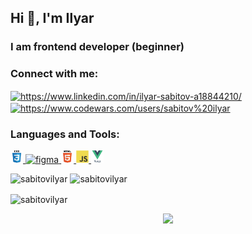 
<h2>Hi 👋, I'm Ilyar</h2>
<h3>I am frontend developer (beginner)</h3>

<h3 align="left">Connect with me:</h3>
<p align="left">
<a href="https://www.linkedin.com/in/ilyar-sabitov-a18844210/" target="blank"><img align="center" src="https://raw.githubusercontent.com/rahuldkjain/github-profile-readme-generator/master/src/images/icons/Social/linked-in-alt.svg" alt="https://www.linkedin.com/in/ilyar-sabitov-a18844210/" height="20" width="20" /></a>  
<a href="https://www.codewars.com/users/Sabitov%20Ilyar" target="blank"><img align="center" src="https://camo.githubusercontent.com/5334ac63cec7844521712c1f88727711dc1dc6a8b2a6ea85612408869f8dfef9/687474703a2f2f7777772e736f66746c61622e6e7475612e67722f7e6e69636b69652f696d616765732f6c6f676f2f636f6465776172732e706e67" alt="https://www.codewars.com/users/sabitov%20ilyar" height="20" width="20" /></a>
</p>

<h3 align="left">Languages and Tools:</h3>
<p align="left"> <a href="https://www.w3schools.com/css/" target="_blank" rel="noreferrer"> <img src="https://raw.githubusercontent.com/devicons/devicon/master/icons/css3/css3-original-wordmark.svg" alt="css3" width="20" height="20"/> </a> <a href="https://www.figma.com/" target="_blank" rel="noreferrer"> <img src="https://www.vectorlogo.zone/logos/figma/figma-icon.svg" alt="figma" width="20" height="20"/> </a> <a href="https://www.w3.org/html/" target="_blank" rel="noreferrer"> <img src="https://raw.githubusercontent.com/devicons/devicon/master/icons/html5/html5-original-wordmark.svg" alt="html5" width="20" height="20"/> </a> <a href="https://developer.mozilla.org/en-US/docs/Web/JavaScript" target="_blank" rel="noreferrer"> <img src="https://raw.githubusercontent.com/devicons/devicon/master/icons/javascript/javascript-original.svg" alt="javascript" width="20" height="20"/> </a> <a href="https://vuejs.org/" target="_blank" rel="noreferrer"> <img src="https://raw.githubusercontent.com/devicons/devicon/master/icons/vuejs/vuejs-original-wordmark.svg" alt="vuejs" width="20" height="20"/> </a> </p>

<p><img align="left" src="https://github-readme-stats.vercel.app/api/top-langs?username=sabitovilyar&show_icons=true&theme=dark&title_color=ffffff&text_color=c9c9c9&locale=en&layout=compact" alt="sabitovilyar" /></p>

<p>&nbsp;<img align="" src="https://github-readme-stats.vercel.app/api?username=sabitovilyar&show_icons=true&theme=dark&title_color=ffffff&text_color=c9c9c9&cache_seconds=1800&locale=en" alt="sabitovilyar" /></p>

<p><img align="center" src="https://github-readme-streak-stats.herokuapp.com/?user=sabitovilyar&theme=dark" alt="sabitovilyar" /></p>
<p align="center" >
    <a href="LINK TO: WHEN CLICKED">
      <img src="https://github.r2v.ch/codewars?user=Ilyar_S&name=true&top_languages=true&stroke=%23ffffff&hide_clan=true" />
    </a>
</p>


